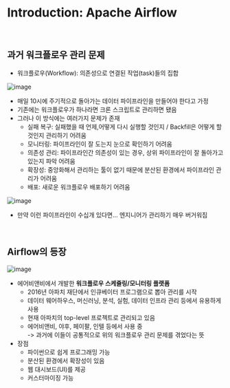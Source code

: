 # Introduction: Apache Airflow

<br/>

## 과거 워크플로우 관리 문제

* 워크플로우(Workflow): 의존성으로 연결된 작업(task)들의 집합

![image](https://github.com/SKR-DataScience/Realtime_Data_Processing/assets/55543156/f79d6da7-bce0-4b8a-b850-84c53eeeba2d)

* 매일 10시에 주기적으로 돌아가는 데이터 파이프라인을 만들어야 한다고 가정
* 기존에는 워크플로우가 하나라면 크론 스크립트로 관리하면 됐음
* 그러나 이 방식에는 여러가지 문제가 존재
  - 실패 복구: 실패했을 때 언제,어떻게 다시 실행할 것인지 / Backfill은 어떻게 할 것인지 관리하기 어려움
  - 모니터링: 파이프라인이 잘 도는지 눈으로 확인하기 어려움
  - 의존성 관리: 파이프라인간 의존성이 있는 경우, 상위 파이프라인이 잘 돌아가고 있는지 파악 어려움
  - 확장성: 중앙화해서 관리하는 툴이 없기 때문에 분산된 환경에서 파이프라인 관리가 어려움
  - 배포: 새로운 워크플로우 배포하기 어려움
 
![image](https://github.com/SKR-DataScience/Realtime_Data_Processing/assets/55543156/265672f7-646b-4299-b528-b0ae98a48c04)

* 만약 이런 파이프라인이 수십개 있다면... 엔지니어가 관리하기 매우 버거워짐

<br/>

## Airflow의 등장

![image](https://github.com/SKR-DataScience/Realtime_Data_Processing/assets/55543156/bfda93fd-49f0-4d33-b0ee-31e9692889e0)

* 에어비앤비에서 개발한 **워크플로우 스케쥴링/모니터링 플랫폼**
  - 2016년 아파치 재단에서 인큐베이터 프로그램으로 뽑아 관리를 시작
  - 데이터 웨어하우스, 머신러닝, 분석, 실험, 데이터 인프라 관리 등에서 유용하게 사용
  - 현재 아파치의 top-level 프로젝트로 관리되고 있음
  - 에어비앤비, 야후, 페이팔, 인텔 등에서 사용 중   
    -> 과거에 이들이 공통적으로 위의 워크플로우 관리 문제를 겪었다는 뜻
* 장점
  - 파이썬으로 쉽게 프로그래밍 가능
  - 분산된 환경에서 확장성이 있음
  - 웹 대시보드(UI)를 제공
  - 커스터마이징 가능
